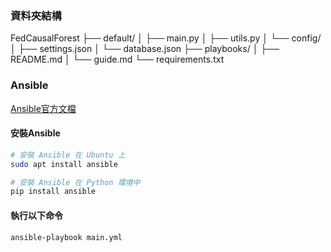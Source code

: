 
### 資料夾結構

FedCausalForest
  ├── default/
│   ├── main.py
│   ├── utils.py
│   └── config/
│       ├── settings.json
│       └── database.json
├── playbooks/
│   ├── README.md
│   └── guide.md
└── requirements.txt



### Ansible
[Ansible官方文檔](https://docs.ansible.com/ansible/latest/collections/ansible/builtin/apt_module.html)

#### 安裝Ansible
```bash
# 安裝 Ansible 在 Ubuntu 上
sudo apt install ansible

# 安裝 Ansible 在 Python 環境中
pip install ansible
```

#### 執行以下命令
```bash
ansible-playbook main.yml
```
